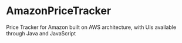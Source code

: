 # AmazonPriceTracker
Price Tracker for Amazon built on AWS architecture, with UIs available through Java and JavaScript
